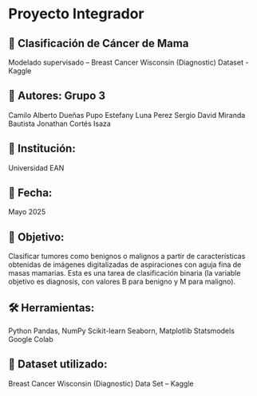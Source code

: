 # Proyecto Integrador
## 🧬 Clasificación de Cáncer de Mama
Modelado supervisado – Breast Cancer Wisconsin (Diagnostic) Dataset - Kaggle

## 📌 Autores: Grupo 3

Camilo Alberto Dueñas Pupo
Estefany Luna Perez
Sergio David Miranda Bautista
Jonathan Cortés Isaza

## 🏫 Institución:
Universidad EAN

## 📅 Fecha:
Mayo 2025

## 🎯 Objetivo:
Clasificar tumores como benignos o malignos a partir de características obtenidas de imágenes digitalizadas de aspiraciones con aguja fina de masas mamarias. Esta es una tarea de clasificación binaria (la variable objetivo es diagnosis, con valores B para benigno y M para maligno).

## 🛠️ Herramientas:
Python
Pandas, NumPy
Scikit-learn
Seaborn, Matplotlib
Statsmodels
Google Colab

## 📂 Dataset utilizado:
Breast Cancer Wisconsin (Diagnostic) Data Set – Kaggle
